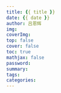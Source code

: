 ```yaml
---
title: {{ title }}
date: {{ date }}
author: 吕恩辉
img: 
coverImg: 
top: false
cover: false
toc: true
mathjax: false
password: 
summary: 
tags:
categories:
---
```

